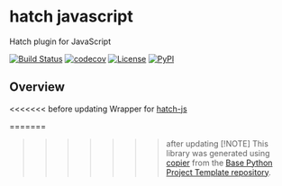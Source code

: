 # hatch javascript

Hatch plugin for JavaScript

[![Build Status](https://github.com/python-project-templates/hatch-javascript/actions/workflows/build.yaml/badge.svg?branch=main&event=push)](https://github.com/python-project-templates/hatch-javascript/actions/workflows/build.yaml)
[![codecov](https://codecov.io/gh/python-project-templates/hatch-javascript/branch/main/graph/badge.svg)](https://codecov.io/gh/python-project-templates/hatch-javascript)
[![License](https://img.shields.io/github/license/python-project-templates/hatch-javascript)](https://github.com/python-project-templates/hatch-javascript)
[![PyPI](https://img.shields.io/pypi/v/hatch-javascript.svg)](https://pypi.python.org/pypi/hatch-javascript)

## Overview

<<<<<<< before updating
Wrapper for [hatch-js](https://github.com/python-project-templates/hatch-js)

=======
>>>>>>> after updating
> [!NOTE]
> This library was generated using [copier](https://copier.readthedocs.io/en/stable/) from the [Base Python Project Template repository](https://github.com/python-project-templates/base).
